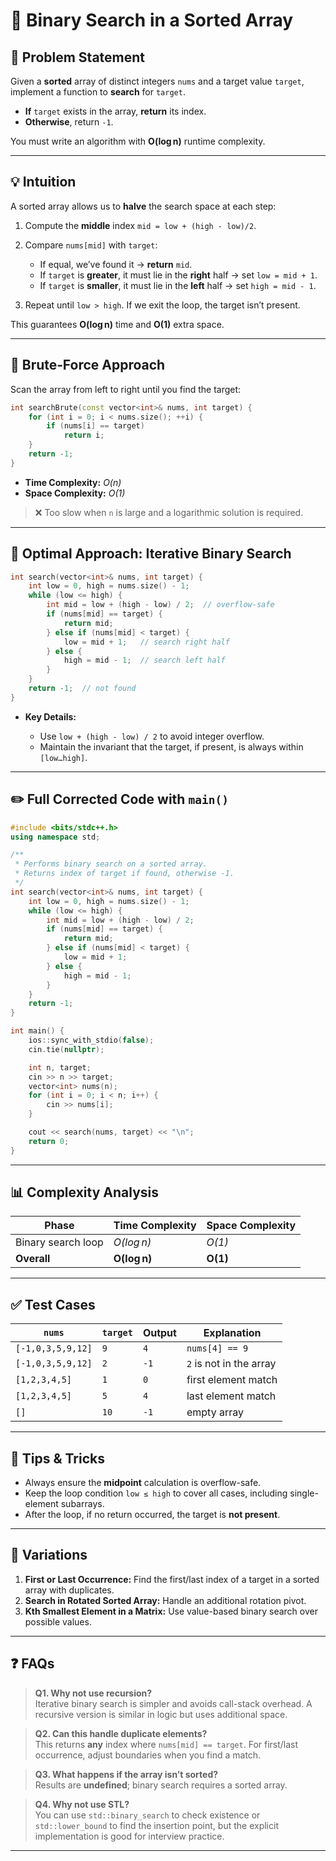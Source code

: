 # 🔎 Binary Search in a Sorted Array


## 📄 Problem Statement

Given a **sorted** array of distinct integers `nums` and a target value `target`, implement a function to **search** for `target`.

* **If** `target` exists in the array, **return** its index.
* **Otherwise**, return `-1`.

You must write an algorithm with **O(log n)** runtime complexity.

---

## 💡 Intuition

A sorted array allows us to **halve** the search space at each step:

1. Compute the **middle** index `mid = low + (high - low)/2`.
2. Compare `nums[mid]` with `target`:

   * If equal, we’ve found it → **return** `mid`.
   * If `target` is **greater**, it must lie in the **right** half → set `low = mid + 1`.
   * If `target` is **smaller**, it must lie in the **left** half → set `high = mid - 1`.
3. Repeat until `low > high`. If we exit the loop, the target isn’t present.

This guarantees **O(log n)** time and **O(1)** extra space.

---

## 🐢 Brute‑Force Approach

Scan the array from left to right until you find the target:

```cpp
int searchBrute(const vector<int>& nums, int target) {
    for (int i = 0; i < nums.size(); ++i) {
        if (nums[i] == target)
            return i;
    }
    return -1;
}
```

* **Time Complexity:** *O(n)*
* **Space Complexity:** *O(1)*

> ❌ Too slow when `n` is large and a logarithmic solution is required.

---

## 🚀 Optimal Approach: Iterative Binary Search

```cpp
int search(vector<int>& nums, int target) {
    int low = 0, high = nums.size() - 1;
    while (low <= high) {
        int mid = low + (high - low) / 2;  // overflow-safe
        if (nums[mid] == target) {
            return mid;
        } else if (nums[mid] < target) {
            low = mid + 1;   // search right half
        } else {
            high = mid - 1;  // search left half
        }
    }
    return -1;  // not found
}
```

* **Key Details:**

  * Use `low + (high - low) / 2` to avoid integer overflow.
  * Maintain the invariant that the target, if present, is always within `[low…high]`.

---

## ✏️ Full Corrected Code with `main()`

```cpp
#include <bits/stdc++.h>
using namespace std;

/**
 * Performs binary search on a sorted array.
 * Returns index of target if found, otherwise -1.
 */
int search(vector<int>& nums, int target) {
    int low = 0, high = nums.size() - 1;
    while (low <= high) {
        int mid = low + (high - low) / 2;
        if (nums[mid] == target) {
            return mid;
        } else if (nums[mid] < target) {
            low = mid + 1;
        } else {
            high = mid - 1;
        }
    }
    return -1;
}

int main() {
    ios::sync_with_stdio(false);
    cin.tie(nullptr);

    int n, target;
    cin >> n >> target;
    vector<int> nums(n);
    for (int i = 0; i < n; i++) {
        cin >> nums[i];
    }

    cout << search(nums, target) << "\n";
    return 0;
}
```

---

## 📊 Complexity Analysis

| Phase              | Time Complexity | Space Complexity |
| ------------------ | --------------- | ---------------- |
| Binary search loop | *O(log n)*      | *O(1)*           |
| **Overall**        | **O(log n)**    | **O(1)**         |

---

## ✅ Test Cases

| `nums`            | `target` | Output | Explanation             |
| ----------------- | -------- | ------ | ----------------------- |
| `[-1,0,3,5,9,12]` | `9`      | `4`    | `nums[4] == 9`          |
| `[-1,0,3,5,9,12]` | `2`      | `-1`   | `2` is not in the array |
| `[1,2,3,4,5]`     | `1`      | `0`    | first element match     |
| `[1,2,3,4,5]`     | `5`      | `4`    | last element match      |
| `[]`              | `10`     | `-1`   | empty array             |

---

## 🎯 Tips & Tricks

* Always ensure the **midpoint** calculation is overflow-safe.
* Keep the loop condition `low ≤ high` to cover all cases, including single-element subarrays.
* After the loop, if no return occurred, the target is **not present**.

---

## 🔄 Variations

1. **First or Last Occurrence:**  Find the first/last index of a target in a sorted array with duplicates.
2. **Search in Rotated Sorted Array:**  Handle an additional rotation pivot.
3. **Kth Smallest Element in a Matrix:**  Use value-based binary search over possible values.

---

## ❓ FAQs

> **Q1. Why not use recursion?** <br>
> Iterative binary search is simpler and avoids call-stack overhead. A recursive version is similar in logic but uses additional space.

> **Q2. Can this handle duplicate elements?** <br>
> This returns **any** index where `nums[mid] == target`. For first/last occurrence, adjust boundaries when you find a match.

> **Q3. What happens if the array isn’t sorted?** <br>
> Results are **undefined**; binary search requires a sorted array.

> **Q4. Why not use STL?** <br>
> You can use `std::binary_search` to check existence or `std::lower_bound` to find the insertion point, but the explicit implementation is good for interview practice.

---
